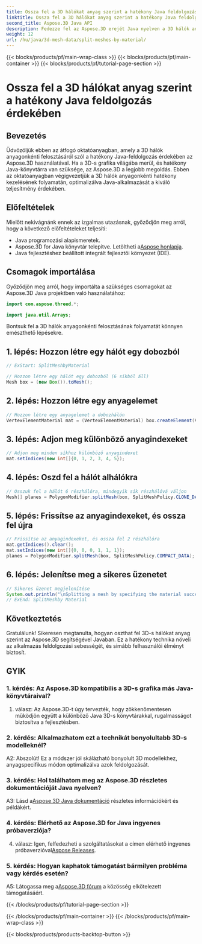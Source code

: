 ```yaml
---
title: Ossza fel a 3D hálókat anyag szerint a hatékony Java feldolgozás érdekében
linktitle: Ossza fel a 3D hálókat anyag szerint a hatékony Java feldolgozás érdekében
second_title: Aspose.3D Java API
description: Fedezze fel az Aspose.3D erejét Java nyelven a 3D hálók anyagonkénti hatékony felosztásáról szóló, lépésről lépésre szóló útmutatónkkal. Növelje alkalmazásának teljesítményét zökkenőmentesen.
weight: 12
url: /hu/java/3d-mesh-data/split-meshes-by-material/
---
```


{{< blocks/products/pf/main-wrap-class >}}
{{< blocks/products/pf/main-container >}}
{{< blocks/products/pf/tutorial-page-section >}}

# Ossza fel a 3D hálókat anyag szerint a hatékony Java feldolgozás érdekében

## Bevezetés

Üdvözöljük ebben az átfogó oktatóanyagban, amely a 3D hálók anyagonkénti felosztásáról szól a hatékony Java-feldolgozás érdekében az Aspose.3D használatával. Ha a 3D-s grafika világába merül, és hatékony Java-könyvtárra van szüksége, az Aspose.3D a legjobb megoldás. Ebben az oktatóanyagban végigvezetjük a 3D hálók anyagonkénti hatékony kezelésének folyamatán, optimalizálva Java-alkalmazását a kiváló teljesítmény érdekében.

## Előfeltételek

Mielőtt nekivágnánk ennek az izgalmas utazásnak, győződjön meg arról, hogy a következő előfeltételeket teljesíti:

- Java programozási alapismeretek.
-  Aspose.3D for Java könyvtár telepítve. Letöltheti a[Aspose honlapja](https://releases.aspose.com/3d/java/).
- Java fejlesztéshez beállított integrált fejlesztői környezet (IDE).

## Csomagok importálása

Győződjön meg arról, hogy importálta a szükséges csomagokat az Aspose.3D Java projektben való használatához:

```java
import com.aspose.threed.*;

import java.util.Arrays;
```


Bontsuk fel a 3D hálók anyagonkénti felosztásának folyamatát könnyen emészthető lépésekre.

## 1. lépés: Hozzon létre egy hálót egy dobozból

```java
// ExStart: SplitMeshbyMaterial

// Hozzon létre egy hálót egy dobozból (6 síkból áll)
Mesh box = (new Box()).toMesh();
```

## 2. lépés: Hozzon létre egy anyagelemet

```java
// Hozzon létre egy anyagelemet a dobozhálón
VertexElementMaterial mat = (VertexElementMaterial) box.createElement(VertexElementType.MATERIAL, MappingMode.POLYGON, ReferenceMode.INDEX);
```

## 3. lépés: Adjon meg különböző anyagindexeket

```java
// Adjon meg minden síkhoz különböző anyagindexet
mat.setIndices(new int[]{0, 1, 2, 3, 4, 5});
```

## 4. lépés: Oszd fel a hálót alhálókra

```java
// Osszuk fel a hálót 6 részhálóra, mindegyik sík részhálóvá váljon
Mesh[] planes = PolygonModifier.splitMesh(box, SplitMeshPolicy.CLONE_DATA);
```

## 5. lépés: Frissítse az anyagindexeket, és ossza fel újra

```java
// Frissítse az anyagindexeket, és ossza fel 2 részhálóra
mat.getIndices().clear();
mat.setIndices(new int[]{0, 0, 0, 1, 1, 1});
planes = PolygonModifier.splitMesh(box, SplitMeshPolicy.COMPACT_DATA);
```

## 6. lépés: Jelenítse meg a sikeres üzenetet

```java
// Sikeres üzenet megjelenítése
System.out.println("\nSplitting a mesh by specifying the material successfully.");
// ExEnd: SplitMeshby Material
```

## Következtetés

Gratulálunk! Sikeresen megtanulta, hogyan oszthat fel 3D-s hálókat anyag szerint az Aspose.3D segítségével Javaban. Ez a hatékony technika növeli az alkalmazás feldolgozási sebességét, és simább felhasználói élményt biztosít.

## GYIK

### 1. kérdés: Az Aspose.3D kompatibilis a 3D-s grafika más Java-könyvtáraival?

1. válasz: Az Aspose.3D-t úgy tervezték, hogy zökkenőmentesen működjön együtt a különböző Java 3D-s könyvtárakkal, rugalmasságot biztosítva a fejlesztésben.

### 2. kérdés: Alkalmazhatom ezt a technikát bonyolultabb 3D-s modelleknél?

A2: Abszolút! Ez a módszer jól skálázható bonyolult 3D modellekhez, anyagspecifikus módon optimalizálva azok feldolgozását.

### 3. kérdés: Hol találhatom meg az Aspose.3D részletes dokumentációját Java nyelven?

 A3: Lásd a[Aspose.3D Java dokumentáció](https://reference.aspose.com/3d/java/) részletes információkért és példákért.

### 4. kérdés: Elérhető az Aspose.3D for Java ingyenes próbaverziója?

 4. válasz: Igen, felfedezheti a szolgáltatásokat a címen elérhető ingyenes próbaverzióval[Aspose Releases](https://releases.aspose.com/).

### 5. kérdés: Hogyan kaphatok támogatást bármilyen probléma vagy kérdés esetén?

 A5: Látogassa meg a[Aspose.3D fórum](https://forum.aspose.com/c/3d/18) a közösség elkötelezett támogatásáért.

{{< /blocks/products/pf/tutorial-page-section >}}

{{< /blocks/products/pf/main-container >}}
{{< /blocks/products/pf/main-wrap-class >}}

{{< blocks/products/products-backtop-button >}}
